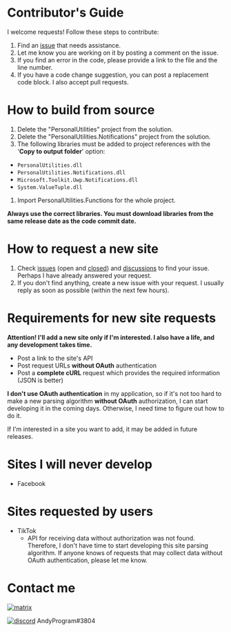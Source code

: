 # Contributor's Guide

I welcome requests! Follow these steps to contribute:

1. Find an [issue](https://github.com/AAndyProgram/SCrawler/issues) that needs assistance.
1. Let me know you are working on it by posting a comment on the issue.
1. If you find an error in the code, please provide a link to the file and the line number.
1. If you have a code change suggestion, you can post a replacement code block. I also accept pull requests.

# How to build from source

1. Delete the "PersonalUtilities" project from the solution.
1. Delete the "PersonalUtilities.Notifications" project from the solution.
1. The following libraries must be added to project references with the '**Copy to output folder**' option:
  - ```PersonalUtilities.dll```
  - ```PersonalUtilities.Notifications.dll```
  - ```Microsoft.Toolkit.Uwp.Notifications.dll```
  - ```System.ValueTuple.dll```
1. Import PersonalUtilities.Functions for the whole project.

**Always use the correct libraries. You must download libraries from the same release date as the code commit date.**

# How to request a new site

1. Check [issues](https://github.com/AAndyProgram/SCrawler/issues) (open and [closed](https://github.com/AAndyProgram/SCrawler/issues?q=is%3Aissue+is%3Aclosed)) and [discussions](https://github.com/AAndyProgram/SCrawler/discussions) to find your issue. Perhaps I have already answered your request.
1. If you don't find anything, create a new issue with your request. I usually reply as soon as possible (within the next few hours).

# Requirements for new site requests

**Attention! I'll add a new site only if I'm interested. I also have a life, and any development takes time.**

- Post a link to the site's API
- Post request URLs **without OAuth** authentication
- Post a **complete cURL** request which provides the required information (JSON is better)

**I don't use OAuth authentication** in my application, so if it's not too hard to make a new parsing algorithm **without OAuth** authorization, I can start developing it in the coming days. Otherwise, I need time to figure out how to do it.

If I'm interested in a site you want to add, it may be added in future releases.

# Sites I will never develop

- Facebook

# Sites requested by users

- TikTok
  - API for receiving data without authorization was not found. Therefore, I don't have time to start developing this site parsing algorithm. If anyone knows of requests that may collect data without OAuth authentication, please let me know.
  
# Contact me

[![matrix](https://img.shields.io/badge/Matrix-%40andyprogram%3Amatrix.org-informational)](https://matrix.to/#/@andyprogram:matrix.org)

[![discord](https://img.shields.io/badge/discord-AndyProgram%233804-yellowgreen)](https://discordapp.com/users/1012768226679206009) AndyProgram#3804
